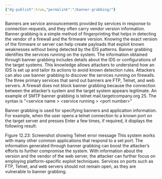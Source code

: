 ```yaml
---
{"dg-publish":true,"permalink":"/banner-grabbing/"}
---
```


Banners are service announcements provided by services in response to connection requests, and they often carry vendor version information. Banner grabbing is a simple method of fingerprinting that helps in detecting the vendor of a firewall and the firmware version. Knowing the exact version of the firmware or server can help create payloads that exploit known weaknesses without being detected by the IDS patterns. Banner grabbing identifies the services running on the system. The information obtained through banner grabbing includes details about the IDS or configurations of the target systems. This knowledge allows attackers to understand how an IDS is set up and tailor its actions to avoid known detection rules. Attackers can also use banner grabbing to discover the services running on firewalls. The three primary services that send out banners are FTP, Telnet, and web servers. A firewall does not block banner grabbing because the connection between the attacker’s system and the target system appears legitimate. An example of SMTP banner grabbing is telnet mail.targetcompany.org 25. The syntax is “\<service name > \<service running > \<port number>”

Banner grabbing is used for specifying banners and application information. For example, when the user opens a telnet connection to a known port on the target server and presses Enter a few times, if required, it displays the following result:

Figure 12.23: Screenshot showing Telnet error message
This system works with many other common applications that respond to a set port. The information generated through banner grabbing can boost the attacker’s efforts to further compromise the system. With information about the version and the vendor of the web server, the attacker can further focus on employing platform-specific exploit techniques. Services on ports such as FTP, Telnet, and web servers should not remain open, as they are vulnerable to banner grabbing.
